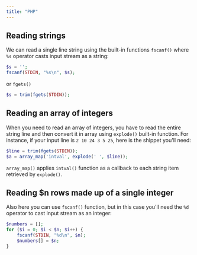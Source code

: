 ```yaml
---
title: "PHP"
---
```


## Reading strings

We can read a single line string using the built-in functions `fscanf()` where `%s` operator casts input stream as a string:

```php
$s = '';
fscanf(STDIN, "%s\n", $s);
```

or `fgets()`

```php
$s = trim(fgets(STDIN));
```

## Reading an array of integers

When you need to read an array of integers, you have to read the entire string line and then convert it in array using `explode()` built-in function. For instance, if your input line is `2 10 24 3 5 25`, here is the shippet you'll need:

```php
$line = trim(fgets(STDIN));
$a = array_map('intval', explode(' ', $line));
```

`array_map()` applies `intval()` function as a callback to each string item retrieved by `explode()`.

## Reading $n rows made up of a single integer

Also here you can use `fscanf()` function, but in this case you'll need the `%d` operator to cast input stream as an integer:

```php
$numbers = [];
for ($i = 0; $i < $n; $i++) {
    fscanf(STDIN, "%d\n", $n);
    $numbers[] = $n;
}
```
